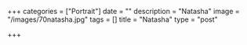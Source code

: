 +++
categories = ["Portrait"]
date = ""
description = "Natasha"
image = "/images/70natasha.jpg"
tags = []
title = "Natasha"
type = "post"

+++
